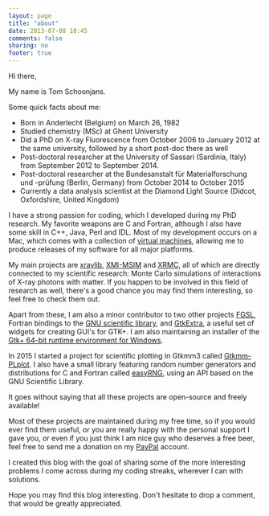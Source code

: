 ```yaml
---
layout: page
title: "about"
date: 2013-07-08 18:45
comments: false
sharing: no
footer: true
---
```


Hi there,

My name is Tom Schoonjans.

Some quick facts about me:

* Born in Anderlecht (Belgium) on March 26, 1982
* Studied chemistry (MSc) at Ghent University
* Did a PhD on X-ray Fluorescence from October 2006 to January 2012 at the same university, followed by a short post-doc there as well
* Post-doctoral researcher at the University of Sassari (Sardinia, Italy) from September 2012 to September 2014.
* Post-doctoral researcher at the Bundesanstalt für Materialforschung und -prüfung (Berlin, Germany) from October 2014 to October 2015
* Currently a data analysis scientist at the Diamond Light Source (Didcot, Oxfordshire, United Kingdom)

I have a strong passion for coding, which I developed during my PhD research. My favorite weapons are C and Fortran, although I also have some skill in C++, Java, Perl and IDL. Most of my development occurs on a Mac, which comes with a collection of [virtual machines](http://virtualbox.org), allowing me to produce releases of my software for all major platforms.

My main projects are [xraylib](http://github.com/tschoonj/xraylib), [XMI-MSIM](http://github.com/tschoonj/xmimsim) and [XRMC](http://github.com/golosio/xrmc), all of which are directly connected to my scientific research: Monte Carlo simulations of interactions of X-ray photons with matter. If you happen to be involved in this field of research as well, there's a good chance you may find them interesting, so feel free to check them out.

Apart from these, I am also a minor contributor to two other projects [FGSL](https://sourceforge.net/projects/fgsl/), Fortran bindings to the [GNU scientific library](http://www.gnu.org/software/gsl/), and [GtkExtra](http://gtkextra.sourceforge.net), a useful set of widgets for creating GUI's for GTK+. I am also maintaining an installer of the [Gtk+ 64-bit runtime environment for Windows](https://github.com/tschoonj/GTK-for-Windows-Runtime-Environment-Installer).

In 2015 I started a project for scientific plotting in Gtkmm3 called [Gtkmm-PLplot](https://github.com/tschoonj/gtkmm-plplot). I also have a small library featuring random number generators and distributions for C and Fortran called [easyRNG](https://github.com/tschoonj/easyRNG), using an API based on the GNU Scientific Library.

It goes without saying that all these projects are open-source and freely available!

Most of these projects are maintained during my free time, so if you would ever find them useful, or you are really happy with the personal support I gave you, or even if you just think I am nice guy who deserves a free beer, feel free to send me a donation on my [PayPal](https://www.paypal.me/tomschoonjans/10) account.

I created this blog with the goal of sharing some of the more interesting problems I come across during my coding streaks, wherever I can with solutions.

Hope you may find this blog interesting. Don't hesitate to drop a comment, that would be greatly appreciated.
